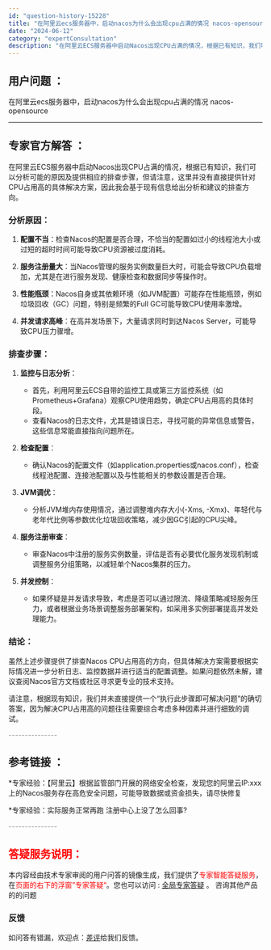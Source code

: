 ```yaml
---
id: "question-history-15228"
title: "在阿里云ecs服务器中，启动nacos为什么会出现cpu占满的情况 nacos-opensource"
date: "2024-06-12"
category: "expertConsultation"
description: "在阿里云ECS服务器中启动Nacos出现CPU占满的情况，根据已有知识，我们可以分析可能的原因及提供相应的排查步骤，但请注意，这里并没有直接提供针对CPU占用高的具体解决方案，因此我会基于现有信息给出分析和建议的排查方向。### 分析原因：1. **配置不当**：检查Nacos的配置是否合理，不恰当"
---
```


## 用户问题 ： 
 在阿里云ecs服务器中，启动nacos为什么会出现cpu占满的情况 nacos-opensource 

---------------
## 专家官方解答 ：

在阿里云ECS服务器中启动Nacos出现CPU占满的情况，根据已有知识，我们可以分析可能的原因及提供相应的排查步骤，但请注意，这里并没有直接提供针对CPU占用高的具体解决方案，因此我会基于现有信息给出分析和建议的排查方向。

### 分析原因：

1. **配置不当**：检查Nacos的配置是否合理，不恰当的配置如过小的线程池大小或过短的超时时间可能导致CPU资源被过度消耗。
   
2. **服务注册量大**：当Nacos管理的服务实例数量巨大时，可能会导致CPU负载增加，尤其是在进行服务发现、健康检查和数据同步等操作时。

3. **性能瓶颈**：Nacos自身或其依赖环境（如JVM配置）可能存在性能瓶颈，例如垃圾回收（GC）问题，特别是频繁的Full GC可能导致CPU使用率激增。

4. **并发请求高峰**：在高并发场景下，大量请求同时到达Nacos Server，可能导致CPU压力骤增。

### 排查步骤：

1. **监控与日志分析**：
   - 首先，利用阿里云ECS自带的监控工具或第三方监控系统（如Prometheus+Grafana）观察CPU使用趋势，确定CPU占用高的具体时段。
   - 查看Nacos的日志文件，尤其是错误日志，寻找可能的异常信息或警告，这些信息常能直接指向问题所在。

2. **检查配置**：
   - 确认Nacos的配置文件（如application.properties或nacos.conf），检查线程池配置、连接池配置以及与性能相关的参数设置是否合理。

3. **JVM调优**：
   - 分析JVM堆内存使用情况，通过调整堆内存大小(-Xms, -Xmx)、年轻代与老年代比例等参数优化垃圾回收策略，减少因GC引起的CPU尖峰。

4. **服务注册审查**：
   - 审查Nacos中注册的服务实例数量，评估是否有必要优化服务发现机制或调整服务分组策略，以减轻单个Nacos集群的压力。

5. **并发控制**：
   - 如果怀疑是并发请求导致，考虑是否可以通过限流、降级策略减轻服务压力，或者根据业务场景调整服务部署架构，如采用多实例部署提高并发处理能力。

### 结论：

虽然上述步骤提供了排查Nacos CPU占用高的方向，但具体解决方案需要根据实际情况进一步分析日志、监控数据并进行适当的配置调整。如果问题依然未解，建议查阅Nacos官方文档或社区寻求更专业的技术支持。

请注意，根据现有知识，我们并未直接提供一个“执行此步骤即可解决问题”的确切答案，因为解决CPU占用高的问题往往需要综合考虑多种因素并进行细致的调试。


<font color="#949494">---------------</font> 


## 参考链接 ：

*专家经验：【阿里云】根据监管部门开展的网络安全检查，发现您的阿里云IP:xxx上的Nacos服务存在高危安全问题，可能导致数据或资金损失，请尽快修复 
 
 *专家经验：实际服务正常再跑 注册中心上没了怎么回事? 


 <font color="#949494">---------------</font> 
 


## <font color="#FF0000">答疑服务说明：</font> 

本内容经由技术专家审阅的用户问答的镜像生成，我们提供了<font color="#FF0000">专家智能答疑服务</font>，在<font color="#FF0000">页面的右下的浮窗”专家答疑“</font>。您也可以访问 : [全局专家答疑](https://opensource.alibaba.com/chatBot) 。 咨询其他产品的的问题

### 反馈
如问答有错漏，欢迎点：[差评](https://ai.nacos.io/user/feedbackByEnhancerGradePOJOID?enhancerGradePOJOId=15251)给我们反馈。
